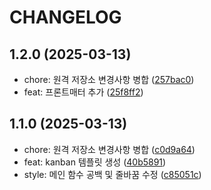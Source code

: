 # CHANGELOG

## 1.2.0 (2025-03-13)

* chore: 원격 저장소 변경사항 병합 ([257bac0](https://github.com/100-hours-a-week/4-team-4dollar-matajo-be/commit/257bac0))
* feat: 프론트매터 추가 ([25f8ff2](https://github.com/100-hours-a-week/4-team-4dollar-matajo-be/commit/25f8ff2))

## 1.1.0 (2025-03-13)

* chore: 원격 저장소 변경사항 병합 ([c0d9a64](https://github.com/100-hours-a-week/4-team-4dollar-matajo-be/commit/c0d9a64))
* feat: kanban 템플릿 생성 ([40b5891](https://github.com/100-hours-a-week/4-team-4dollar-matajo-be/commit/40b5891))
* style: 메인 함수 공백 및 줄바꿈 수정 ([c85051c](https://github.com/100-hours-a-week/4-team-4dollar-matajo-be/commit/c85051c))
